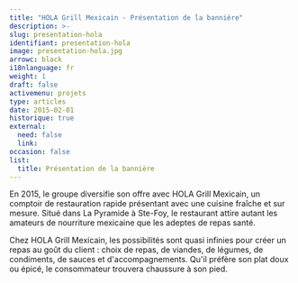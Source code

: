 ```yaml
---
title: "HOLA Grill Mexicain - Présentation de la bannière"
description: >-
slug: presentation-hola
identifiant: presentation-hola 
image: presentation-hola.jpg
arrowc: black
i18nlanguage: fr
weight: 1
draft: false
activemenu: projets
type: articles
date: 2015-02-01
historique: true
external:
  need: false
  link:
occasion: false
list:
  title: Présentation de la bannière
---
```


En 2015, le groupe diversifie son offre avec HOLA Grill Mexicain, un comptoir de restauration rapide présentant avec une cuisine fraîche et sur mesure. Situé dans La Pyramide à Ste-Foy, le restaurant attire autant les amateurs de nourriture mexicaine que les adeptes de repas santé. 

Chez HOLA Grill Mexicain, les possibilités sont quasi infinies pour créer un repas au goût du client : choix de repas, de viandes, de légumes, de condiments, de sauces et d'accompagnements. Qu'il préfère son plat doux ou épicé, le consommateur trouvera chaussure à son pied. 

 
